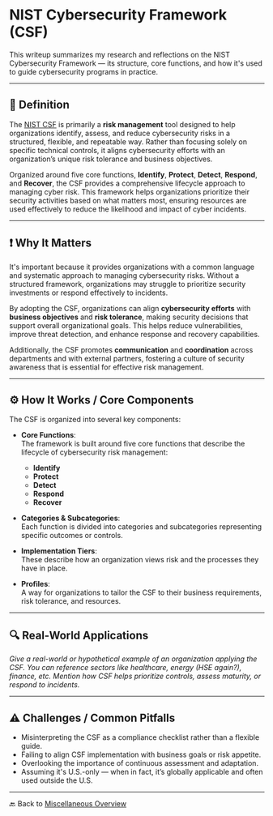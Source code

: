 # NIST Cybersecurity Framework (CSF)

This writeup summarizes my research and reflections on the NIST Cybersecurity Framework — its structure, core functions, and how it's used to guide cybersecurity programs in practice.

---

## 📝 Definition  

The [NIST CSF](https://www.nist.gov/cyberframework) is primarily a **risk management** tool designed to help organizations identify, assess, and reduce cybersecurity risks in a structured, flexible, and repeatable way. Rather than focusing solely on specific technical controls, it aligns cybersecurity efforts with an organization’s unique risk tolerance and business objectives.

Organized around five core functions, **Identify**, **Protect**, **Detect**, **Respond**, and **Recover**, the CSF provides a comprehensive lifecycle approach to managing cyber risk. This framework helps organizations prioritize their security activities based on what matters most, ensuring resources are used effectively to reduce the likelihood and impact of cyber incidents.

---

## ❗ Why It Matters

It's important because it provides organizations with a common language and systematic approach to managing cybersecurity risks. Without a structured framework, organizations may struggle to prioritize security investments or respond effectively to incidents.

By adopting the CSF, organizations can align **cybersecurity efforts** with **business objectives** and **risk tolerance**, making security decisions that support overall organizational goals. This helps reduce vulnerabilities, improve threat detection, and enhance response and recovery capabilities.

Additionally, the CSF promotes **communication** and **coordination** across departments and with external partners, fostering a culture of security awareness that is essential for effective risk management.

---

## ⚙️ How It Works / Core Components  

The CSF is organized into several key components:

- **Core Functions**:  
  The framework is built around five core functions that describe the lifecycle of cybersecurity risk management:
  - **Identify**  
  - **Protect**  
  - **Detect**  
  - **Respond**  
  - **Recover**

- **Categories & Subcategories**:  
  Each function is divided into categories and subcategories representing specific outcomes or controls.

- **Implementation Tiers**:  
  These describe how an organization views risk and the processes they have in place.

- **Profiles**:  
  A way for organizations to tailor the CSF to their business requirements, risk tolerance, and resources.

---

## 🔍 Real-World Applications  
*Give a real-world or hypothetical example of an organization applying the CSF. You can reference sectors like healthcare, energy (HSE again?), finance, etc. Mention how CSF helps prioritize controls, assess maturity, or respond to incidents.*

---

## ⚠️ Challenges / Common Pitfalls  
- Misinterpreting the CSF as a compliance checklist rather than a flexible guide.
- Failing to align CSF implementation with business goals or risk appetite.
- Overlooking the importance of continuous assessment and adaptation.
- Assuming it's U.S.-only — when in fact, it’s globally applicable and often used outside the U.S.

---

🔙 Back to [Miscellaneous Overview](README.md)
